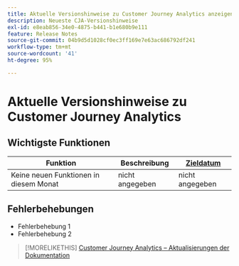 ```yaml
---
title: Aktuelle Versionshinweise zu Customer Journey Analytics anzeigen
description: Neueste CJA-Versionshinweise
exl-id: e8eab856-34e0-4875-b441-b1e680b9e111
feature: Release Notes
source-git-commit: 04b9d5d1028cf0ec3ff169e7e63ac686792df241
workflow-type: tm+mt
source-wordcount: '41'
ht-degree: 95%

---
```


# Aktuelle Versionshinweise zu Customer Journey Analytics

## Wichtigste Funktionen

| Funktion | Beschreibung | [Zieldatum](/help/release-notes/releases.md) |
| ----------- | ---------- | ----- |
| Keine neuen Funktionen in diesem Monat | nicht angegeben | nicht angegeben |

## Fehlerbehebungen

* Fehlerbehebung 1
* Fehlerbehebung 2

>[!MORELIKETHIS]
>[Customer Journey Analytics – Aktualisierungen der Dokumentation](/help/release-notes/doc-changes.md)
